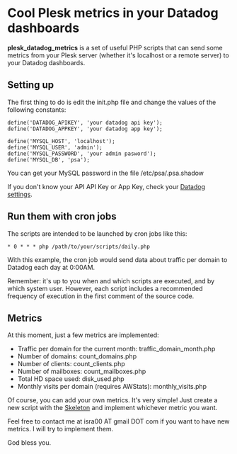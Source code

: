 Cool Plesk metrics in your Datadog dashboards
=============================================

**plesk_datadog_metrics** is a set of useful PHP scripts that can send some metrics from your Plesk server (whether it's localhost or a remote server) to your Datadog dashboards.

Setting up
----------

The first thing to do is edit the init.php file and change the values of the following constants:

    define('DATADOG_APIKEY', 'your datadog api key');
    define('DATADOG_APPKEY', 'your datadog app key');

    define('MYSQL_HOST', 'localhost');
    define('MYSQL_USER', 'admin');
    define('MYSQL_PASSWORD', 'your admin pasword');
    define('MYSQL_DB', 'psa');

You can get your MySQL password in the file /etc/psa/.psa.shadow

If you don't know your API API Key or App Key, check your [Datadog settings](https://app.datadoghq.com/account/settings#api).

Run them with cron jobs
-----------------------

The scripts are intended to be launched by cron jobs like this:

    * 0 * * * php /path/to/your/scripts/daily.php

With this example, the cron job would send data about traffic per domain to Datadog each day at 0:00AM.

Remember: it's up to you when and which scripts are executed, and by which system user. However, each script includes a recommended frequency of execution in the first comment of the source code.

Metrics
-------

At this moment, just a few metrics are implemented:

* Traffic per domain for the current month: traffic_domain_month.php
* Number of domains: count_domains.php
* Number of clients: count_clients.php
* Number of mailboxes: count_mailboxes.php
* Total HD space used: disk_used.php
* Monthly visits per domain (requires AWStats): monthly_visits.php

Of course, you can add your own metrics. It's very simple! Just create a new script with the [Skeleton](https://github.com/isra00/plesk_datadog_metrics/blob/master/skeleton.php) and implement whichever metric you want.

Feel free to contact me at isra00 AT gmail DOT com if you want to have new metrics. I will try to implement them.

God bless you.

